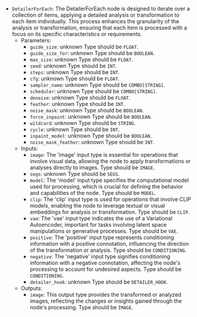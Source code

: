 - `DetailerForEach`: The DetailerForEach node is designed to iterate over a collection of items, applying a detailed analysis or transformation to each item individually. This process enhances the granularity of the analysis or transformation, ensuring that each item is processed with a focus on its specific characteristics or requirements.
    - Parameters:
        - `guide_size`: unknown Type should be `FLOAT`.
        - `guide_size_for`: unknown Type should be `BOOLEAN`.
        - `max_size`: unknown Type should be `FLOAT`.
        - `seed`: unknown Type should be `INT`.
        - `steps`: unknown Type should be `INT`.
        - `cfg`: unknown Type should be `FLOAT`.
        - `sampler_name`: unknown Type should be `COMBO[STRING]`.
        - `scheduler`: unknown Type should be `COMBO[STRING]`.
        - `denoise`: unknown Type should be `FLOAT`.
        - `feather`: unknown Type should be `INT`.
        - `noise_mask`: unknown Type should be `BOOLEAN`.
        - `force_inpaint`: unknown Type should be `BOOLEAN`.
        - `wildcard`: unknown Type should be `STRING`.
        - `cycle`: unknown Type should be `INT`.
        - `inpaint_model`: unknown Type should be `BOOLEAN`.
        - `noise_mask_feather`: unknown Type should be `INT`.
    - Inputs:
        - `image`: The 'image' input type is essential for operations that involve visual data, allowing the node to apply transformations or analyses directly to images. Type should be `IMAGE`.
        - `segs`: unknown Type should be `SEGS`.
        - `model`: The 'model' input type specifies the computational model used for processing, which is crucial for defining the behavior and capabilities of the node. Type should be `MODEL`.
        - `clip`: The 'clip' input type is used for operations that involve CLIP models, enabling the node to leverage textual or visual embeddings for analysis or transformation. Type should be `CLIP`.
        - `vae`: The 'vae' input type indicates the use of a Variational Autoencoder, important for tasks involving latent space manipulations or generative processes. Type should be `VAE`.
        - `positive`: The 'positive' input type represents conditioning information with a positive connotation, influencing the direction of the transformation or analysis. Type should be `CONDITIONING`.
        - `negative`: The 'negative' input type signifies conditioning information with a negative connotation, affecting the node's processing to account for undesired aspects. Type should be `CONDITIONING`.
        - `detailer_hook`: unknown Type should be `DETAILER_HOOK`.
    - Outputs:
        - `image`: This output type provides the transformed or analyzed images, reflecting the changes or insights gained through the node's processing. Type should be `IMAGE`.
